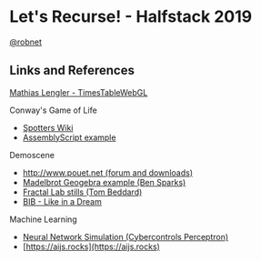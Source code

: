 # Let's Recurse! - Halfstack 2019

[@robnet](https://www.twitter.com/robnet)


## Links and References

[Mathias Lengler - TimesTableWebGL](https://github.com/MathiasLengler/TimesTableWebGL)


Conway's Game of Life
 - [Spotters Wiki](https://emergentuniverse.fandom.com/wiki/Conway%27s_Game_of_Life)
 - [AssemblyScript example](https://github.com/AssemblyScript/assemblyscript/tree/master/examples/game-of-life)


Demoscene
 - [http://www.pouet.net (forum and downloads)](http://www.pouet.net)
 - [Madelbrot Geogebra example (Ben Sparks)](https://www.youtube.com/watch?v=FFftmWSzgmk)
 - [Fractal Lab stills (Tom Beddard)](http://sub.blue)
 - [BIB - Like in a Dream](https://www.youtube.com/watch?v=S530Vwa33G0)

 Machine Learning
  - [Neural Network Simulation (Cybercontrols Perceptron)](https://www.youtube.com/watch?v=3JQ3hYko51Y)
  - [https://aijs.rocks](https://aijs.rocks)